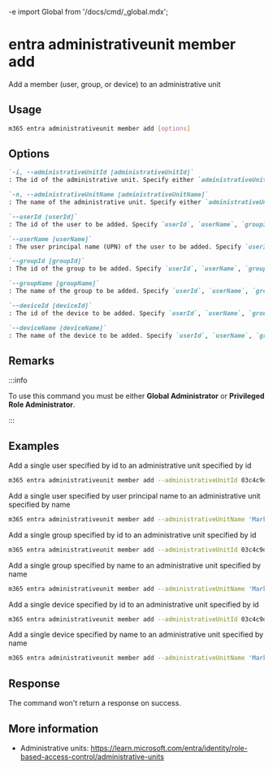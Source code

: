-e <!-- DISCLAIMER: All secrets, passwords, and sensitive values in this document are examples only and not real credentials. -->
import Global from '/docs/cmd/_global.mdx';

# entra administrativeunit member add

Add a member (user, group, or device) to an administrative unit

## Usage

```sh
m365 entra administrativeunit member add [options]
```

## Options

```md definition-list
`-i, --administrativeUnitId [administrativeUnitId]`
: The id of the administrative unit. Specify either `administrativeUnitId` or `administrativeUnitName` but not both.

`-n, --administrativeUnitName [administrativeUnitName]`
: The name of the administrative unit. Specify either `administrativeUnitId` or `administrativeUnitName` but not both.

`--userId [userId]`
: The id of the user to be added. Specify `userId`, `userName`, `groupId`, `groupName`, `deviceId` or `deviceName`.

`--userName [userName]`
: The user principal name (UPN) of the user to be added. Specify `userId`, `userName`, `groupId`, `groupName`, `deviceId` or `deviceName`.

`--groupId [groupId]`
: The id of the group to be added. Specify `userId`, `userName`, `groupId`, `groupName`, `deviceId` or `deviceName`.

`--groupName [groupName]`
: The name of the group to be added. Specify `userId`, `userName`, `groupId`, `groupName`, `deviceId` or `deviceName`.

`--deviceId [deviceId]`
: The id of the device to be added. Specify `userId`, `userName`, `groupId`, `groupName`, `deviceId` or `deviceName`.

`--deviceName [deviceName]`
: The name of the device to be added. Specify `userId`, `userName`, `groupId`, `groupName`, `deviceId` or `deviceName`.
```

<Global />

## Remarks

:::info

To use this command you must be either **Global Administrator** or **Privileged Role Administrator**.

:::

## Examples

Add a single user specified by id to an administrative unit specified by id

```sh
m365 entra administrativeunit member add --administrativeUnitId 03c4c9dc-6f0c-4c4f-a4e6-0c9ed80f54c7 --userId 1caf7dcd-7e83-4c3a-94f7-932a1299c844
```

Add a single user specified by user principal name to an administrative unit specified by name

```sh
m365 entra administrativeunit member add --administrativeUnitName 'Marketing Division' --userName john.doe@contoso.com
```

Add a single group specified by id to an administrative unit specified by id

```sh
m365 entra administrativeunit member add --administrativeUnitId 03c4c9dc-6f0c-4c4f-a4e6-0c9ed80f54c7 --groupId b2307a39-e878-458b-bc90-03bc578531d6
```

Add a single group specified by name to an administrative unit specified by name

```sh
m365 entra administrativeunit member add --administrativeUnitName 'Marketing Division' --groupName 'Marketing Group'
```

Add a single device specified by id to an administrative unit specified by id

```sh
m365 entra administrativeunit member add --administrativeUnitId 03c4c9dc-6f0c-4c4f-a4e6-0c9ed80f54c7 --deviceId 810c84a8-4a9e-49e6-bf7d-12d183f40d01
```

Add a single device specified by name to an administrative unit specified by name

```sh
m365 entra administrativeunit member add --administrativeUnitName 'Marketing Division' --deviceName 'JohnDoe-PC'
```

## Response 

The command won't return a response on success.

## More information

- Administrative units: https://learn.microsoft.com/entra/identity/role-based-access-control/administrative-units
